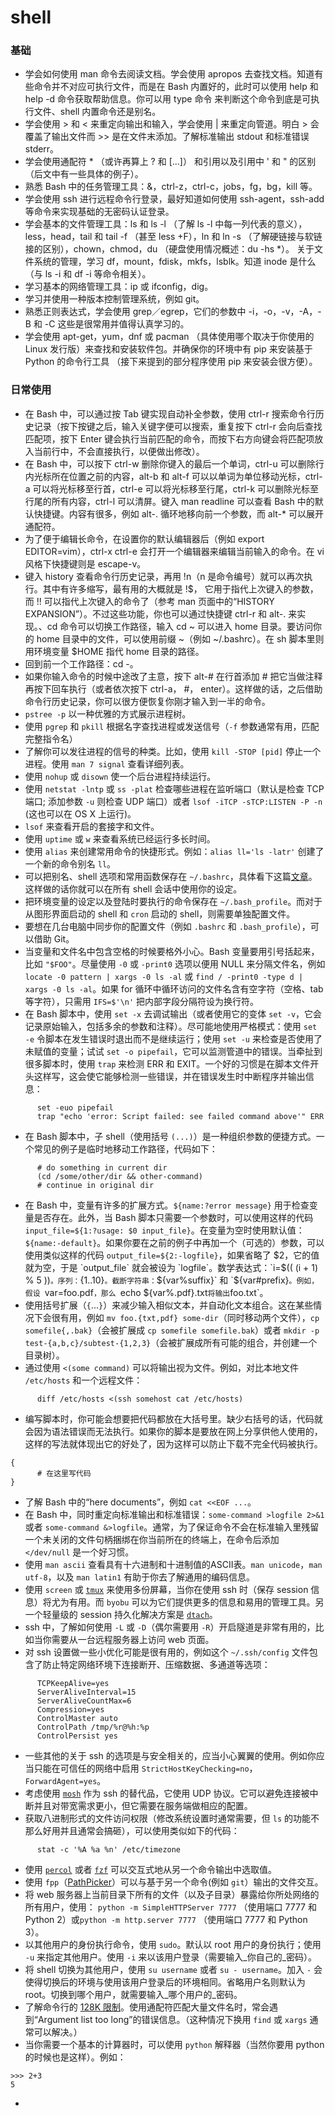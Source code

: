 # shell

### 基础

- 学会如何使用 man 命令去阅读文档。学会使用 apropos 去查找文档。知道有些命令并不对应可执行文件，而是在 Bash 内置好的，此时可以使用 help 和 help -d 命令获取帮助信息。你可以用 type 命令 来判断这个命令到底是可执行文件、shell 内置命令还是别名。
- 学会使用 > 和 < 来重定向输出和输入，学会使用 | 来重定向管道。明白 > 会覆盖了输出文件而 >> 是在文件末添加。了解标准输出 stdout 和标准错误 stderr。
- 学会使用通配符 * （或许再算上 ? 和 [...]） 和引用以及引用中 ' 和 " 的区别（后文中有一些具体的例子）。
- 熟悉 Bash 中的任务管理工具：&，ctrl-z，ctrl-c，jobs，fg，bg，kill 等。
- 学会使用 ssh 进行远程命令行登录，最好知道如何使用 ssh-agent，ssh-add 等命令来实现基础的无密码认证登录。
- 学会基本的文件管理工具：ls 和 ls -l （了解 ls -l 中每一列代表的意义），less，head，tail 和 tail -f （甚至 less +F），ln 和 ln -s （了解硬链接与软链接的区别），chown，chmod，du （硬盘使用情况概述：du -hs *）。 关于文件系统的管理，学习 df，mount，fdisk，mkfs，lsblk。知道 inode 是什么（与 ls -i 和 df -i 等命令相关）。
- 学习基本的网络管理工具：ip 或 ifconfig，dig。
- 学习并使用一种版本控制管理系统，例如 git。
- 熟悉正则表达式，学会使用 grep／egrep，它们的参数中 -i，-o，-v，-A，-B 和 -C 这些是很常用并值得认真学习的。
- 学会使用 apt-get，yum，dnf 或 pacman （具体使用哪个取决于你使用的 Linux 发行版）来查找和安装软件包。并确保你的环境中有 pip 来安装基于 Python 的命令行工具 （接下来提到的部分程序使用 pip 来安装会很方便）。

### 日常使用

- 在 Bash 中，可以通过按 Tab 键实现自动补全参数，使用 ctrl-r 搜索命令行历史记录（按下按键之后，输入关键字便可以搜索，重复按下 ctrl-r 会向后查找匹配项，按下 Enter 键会执行当前匹配的命令，而按下右方向键会将匹配项放入当前行中，不会直接执行，以便做出修改）。
- 在 Bash 中，可以按下 ctrl-w 删除你键入的最后一个单词，ctrl-u 可以删除行内光标所在位置之前的内容，alt-b 和 alt-f 可以以单词为单位移动光标，ctrl-a 可以将光标移至行首，ctrl-e 可以将光标移至行尾，ctrl-k 可以删除光标至行尾的所有内容，ctrl-l 可以清屏。键入 man readline 可以查看 Bash 中的默认快捷键。内容有很多，例如 alt-. 循环地移向前一个参数，而 alt-* 可以展开通配符。
- 为了便于编辑长命令，在设置你的默认编辑器后（例如 export EDITOR=vim），ctrl-x ctrl-e 会打开一个编辑器来编辑当前输入的命令。在 vi 风格下快捷键则是 escape-v。
- 键入 history 查看命令行历史记录，再用 !n（n 是命令编号）就可以再次执行。其中有许多缩写，最有用的大概就是 !$， 它用于指代上次键入的参数，而 !! 可以指代上次键入的命令了（参考 man 页面中的“HISTORY EXPANSION”）。不过这些功能，你也可以通过快捷键 ctrl-r 和 alt-. 来实现。、cd 命令可以切换工作路径，输入 cd ~ 可以进入 home 目录。要访问你的 home 目录中的文件，可以使用前缀 ~（例如 ~/.bashrc）。在 sh 脚本里则用环境变量 $HOME 指代 home 目录的路径。
- 回到前一个工作路径：cd -。
- 如果你输入命令的时候中途改了主意，按下 alt-# 在行首添加 # 把它当做注释再按下回车执行（或者依次按下 ctrl-a， #， enter）。这样做的话，之后借助命令行历史记录，你可以很方便恢复你刚才输入到一半的命令。
- `pstree -p` 以一种优雅的方式展示进程树。
- 使用 `pgrep` 和 `pkill` 根据名字查找进程或发送信号（`-f` 参数通常有用，匹配完整指令名）
- 了解你可以发往进程的信号的种类。比如，使用 `kill -STOP [pid]` 停止一个进程。使用 `man 7 signal` 查看详细列表。
- 使用 `nohup` 或 `disown` 使一个后台进程持续运行。
- 使用 `netstat -lntp` 或 `ss -plat` 检查哪些进程在监听端口（默认是检查 TCP 端口; 添加参数 `-u` 则检查 UDP 端口）或者 `lsof -iTCP -sTCP:LISTEN -P -n` (这也可以在 OS X 上运行)。
- `lsof` 来查看开启的套接字和文件。
- 使用 `uptime` 或 `w` 来查看系统已经运行多长时间。
- 使用 `alias` 来创建常用命令的快捷形式。例如：`alias ll='ls -latr'` 创建了一个新的命令别名 `ll`。
- 可以把别名、shell 选项和常用函数保存在 `~/.bashrc`，具体看下这篇[文章](http://superuser.com/a/183980/7106)。这样做的话你就可以在所有 shell 会话中使用你的设定。
- 把环境变量的设定以及登陆时要执行的命令保存在 `~/.bash_profile`。而对于从图形界面启动的 shell 和 `cron` 启动的 shell，则需要单独配置文件。
- 要想在几台电脑中同步你的配置文件（例如 `.bashrc` 和 `.bash_profile`），可以借助 Git。
- 当变量和文件名中包含空格的时候要格外小心。Bash 变量要用引号括起来，比如 `"$FOO"`。尽量使用 `-0` 或 `-print0` 选项以便用 NULL 来分隔文件名，例如 `locate -0 pattern | xargs -0 ls -al` 或 `find / -print0 -type d | xargs -0 ls -al`。如果 for 循环中循环访问的文件名含有空字符（空格、tab 等字符），只需用 `IFS=$'\n'` 把内部字段分隔符设为换行符。
- 在 Bash 脚本中，使用 `set -x` 去调试输出（或者使用它的变体 `set -v`，它会记录原始输入，包括多余的参数和注释）。尽可能地使用严格模式：使用 `set -e` 令脚本在发生错误时退出而不是继续运行；使用 `set -u` 来检查是否使用了未赋值的变量；试试 `set -o pipefail`，它可以监测管道中的错误。当牵扯到很多脚本时，使用 `trap` 来检测 ERR 和 EXIT。一个好的习惯是在脚本文件开头这样写，这会使它能够检测一些错误，并在错误发生时中断程序并输出信息：

```
      set -euo pipefail
      trap "echo 'error: Script failed: see failed command above'" ERR
```

- 在 Bash 脚本中，子 shell（使用括号 `(...)`）是一种组织参数的便捷方式。一个常见的例子是临时地移动工作路径，代码如下：

```
      # do something in current dir
      (cd /some/other/dir && other-command)
      # continue in original dir
```

- 在 Bash 中，变量有许多的扩展方式。`${name:?error message}` 用于检查变量是否存在。此外，当 Bash 脚本只需要一个参数时，可以使用这样的代码 `input_file=${1:?usage: $0 input_file}`。在变量为空时使用默认值：`${name:-default}`。如果你要在之前的例子中再加一个（可选的）参数，可以使用类似这样的代码 `output_file=${2:-logfile}`，如果省略了 $2，它的值就为空，于是 `output_file` 就会被设为 `logfile`。数学表达式：`i=$(( (i + 1) % 5 ))`。序列：`{1..10}`。截断字符串：`${var%suffix}` 和 `${var#prefix}`。例如，假设 `var=foo.pdf`，那么 `echo ${var%.pdf}.txt` 将输出 `foo.txt`。
- 使用括号扩展（`{`...`}`）来减少输入相似文本，并自动化文本组合。这在某些情况下会很有用，例如 `mv foo.{txt,pdf} some-dir`（同时移动两个文件），`cp somefile{,.bak}`（会被扩展成 `cp somefile somefile.bak`）或者 `mkdir -p test-{a,b,c}/subtest-{1,2,3}`（会被扩展成所有可能的组合，并创建一个目录树）。
- 通过使用 `<(some command)` 可以将输出视为文件。例如，对比本地文件 `/etc/hosts` 和一个远程文件：

```
      diff /etc/hosts <(ssh somehost cat /etc/hosts)
```

- 编写脚本时，你可能会想要把代码都放在大括号里。缺少右括号的话，代码就会因为语法错误而无法执行。如果你的脚本是要放在网上分享供他人使用的，这样的写法就体现出它的好处了，因为这样可以防止下载不完全代码被执行。

```
{
      # 在这里写代码
}
```

- 了解 Bash 中的“here documents”，例如 `cat <<EOF ...`。
- 在 Bash 中，同时重定向标准输出和标准错误：`some-command >logfile 2>&1` 或者 `some-command &>logfile`。通常，为了保证命令不会在标准输入里残留一个未关闭的文件句柄捆绑在你当前所在的终端上，在命令后添加 `</dev/null` 是一个好习惯。
- 使用 `man ascii` 查看具有十六进制和十进制值的ASCII表。`man unicode`，`man utf-8`，以及 `man latin1` 有助于你去了解通用的编码信息。
- 使用 `screen` 或 [`tmux`](https://tmux.github.io/) 来使用多份屏幕，当你在使用 ssh 时（保存 session 信息）将尤为有用。而 `byobu` 可以为它们提供更多的信息和易用的管理工具。另一个轻量级的 session 持久化解决方案是 [`dtach`](https://github.com/bogner/dtach)。
- ssh 中，了解如何使用 `-L` 或 `-D`（偶尔需要用 `-R`）开启隧道是非常有用的，比如当你需要从一台远程服务器上访问 web 页面。
- 对 ssh 设置做一些小优化可能是很有用的，例如这个 `~/.ssh/config` 文件包含了防止特定网络环境下连接断开、压缩数据、多通道等选项：

```
      TCPKeepAlive=yes
      ServerAliveInterval=15
      ServerAliveCountMax=6
      Compression=yes
      ControlMaster auto
      ControlPath /tmp/%r@%h:%p
      ControlPersist yes
```

- 一些其他的关于 ssh 的选项是与安全相关的，应当小心翼翼的使用。例如你应当只能在可信任的网络中启用 `StrictHostKeyChecking=no`，`ForwardAgent=yes`。
- 考虑使用 [`mosh`](https://mosh.mit.edu/) 作为 ssh 的替代品，它使用 UDP 协议。它可以避免连接被中断并且对带宽需求更小，但它需要在服务端做相应的配置。
- 获取八进制形式的文件访问权限（修改系统设置时通常需要，但 `ls` 的功能不那么好用并且通常会搞砸），可以使用类似如下的代码：

```
      stat -c '%A %a %n' /etc/timezone
```

- 使用 [`percol`](https://github.com/mooz/percol) 或者 [`fzf`](https://github.com/junegunn/fzf) 可以交互式地从另一个命令输出中选取值。
- 使用 `fpp`（[PathPicker](https://github.com/facebook/PathPicker)）可以与基于另一个命令(例如 `git`）输出的文件交互。
- 将 web 服务器上当前目录下所有的文件（以及子目录）暴露给你所处网络的所有用户，使用： `python -m SimpleHTTPServer 7777` （使用端口 7777 和 Python 2）或`python -m http.server 7777` （使用端口 7777 和 Python 3）。
- 以其他用户的身份执行命令，使用 `sudo`。默认以 root 用户的身份执行；使用 `-u` 来指定其他用户。使用 `-i` 来以该用户登录（需要输入_你自己的_密码）。
- 将 shell 切换为其他用户，使用 `su username` 或者 `su - username`。加入 `-` 会使得切换后的环境与使用该用户登录后的环境相同。省略用户名则默认为 root。切换到哪个用户，就需要输入_哪个用户的_密码。
- 了解命令行的 [128K 限制](https://wiki.debian.org/CommonErrorMessages/ArgumentListTooLong)。使用通配符匹配大量文件名时，常会遇到“Argument list too long”的错误信息。（这种情况下换用 `find` 或 `xargs` 通常可以解决。）
- 当你需要一个基本的计算器时，可以使用 `python` 解释器（当然你要用 python 的时候也是这样）。例如：

```
>>> 2+3
5
```

- 
